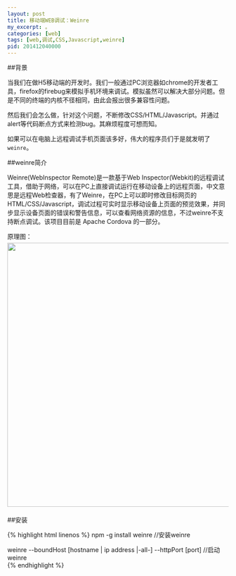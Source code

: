 ```yaml
---
layout: post
title: 移动端WEB调试：Weinre
my_excerpt: 。
categories: [web]
tags: [web,调试,CSS,Javascript,weinre]
pid: 201412040000
---
```


##背景

当我们在做H5移动端的开发时。我们一般通过PC浏览器如chrome的开发者工具，firefox的firebug来模拟手机环境来调试。模拟虽然可以解决大部分问题。但是不同的终端的内核不径相同，由此会报出很多兼容性问题。

然后我们会怎么做，针对这个问题，不断修改CSS/HTML/Javascript。并通过alert等代码断点方式来检测bug。其麻烦程度可想而知。

如果可以在电脑上远程调试手机页面该多好，伟大的程序员们于是就发明了`weinre`。

##weinre简介

Weinre(WebInspector Remote)是一款基于Web Inspector(Webkit)的远程调试工具，借助于网络，可以在PC上直接调试运行在移动设备上的远程页面，中文意思是远程Web检查器，有了Weinre，在PC上可以即时修改目标网页的HTML/CSS/Javascript，调试过程可实时显示移动设备上页面的预览效果，并同步显示设备页面的错误和警告信息，可以查看网络资源的信息，不过weinre不支持断点调试。该项目目前是 Apache Cordova 的一部分。

原理图：
<img src="{{ site.baseurl }}/postPics/weinre/1.png" alt="" style="width:600px;margin: 5px auto;"/>

##安装

{% highlight  html linenos %}
npm -g install weinre  //安装weinre  

weinre --boundHost [hostname | ip address |-all-]  --httpPort [port]  //启动weinre  
{% endhighlight %}